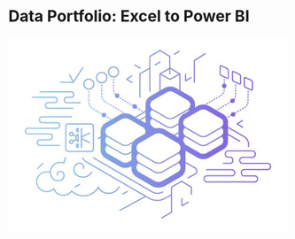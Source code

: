 # Data Portfolio: Excel to Power BI 
![excel-to-powerbi-animated-diagram](assets/images/sqlaimge.png)

